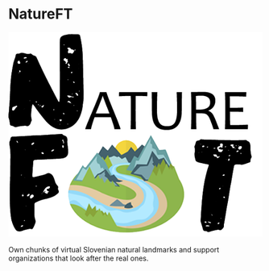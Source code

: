 # NatureFT
![logo](src/assets/images/logo.png)

Own chunks of virtual Slovenian natural landmarks and support organizations that look after the real ones.

